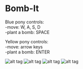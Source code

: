 # Bomb-It

Blue pony controls: <br/>
-move: W, A, S, D <br/>
-plant a bomb: SPACE <br/>

Yellow pony controls: <br/>
-move: arrow keys <br/>
-plant a bomb: ENTER <br/>

![alt tag](http://i1109.photobucket.com/albums/h424/vajnatimi/1_3.png?t=1497130437)
![alt tag](http://i1109.photobucket.com/albums/h424/vajnatimi/3_2.png?t=1497130437)
![alt tag](http://i1109.photobucket.com/albums/h424/vajnatimi/2_2.png)
![alt tag](http://i1109.photobucket.com/albums/h424/vajnatimi/4.png)
